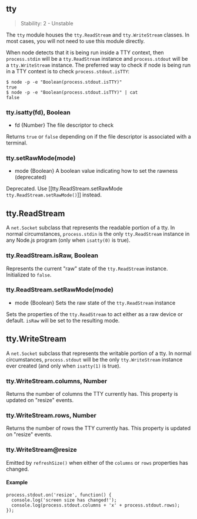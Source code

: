 ## tty

> Stability: 2 - Unstable
    
The `tty` module houses the `tty.ReadStream` and `tty.WriteStream` classes. In
most cases, you will not need to use this module directly.

When node detects that it is being run inside a TTY context, then `process.stdin`
will be a `tty.ReadStream` instance and `process.stdout` will be
a `tty.WriteStream` instance. The preferred way to check if node is being run in
a TTY context is to check `process.stdout.isTTY`:

    $ node -p -e "Boolean(process.stdout.isTTY)"
    true
    $ node -p -e "Boolean(process.stdout.isTTY)" | cat
    false


### tty.isatty(fd), Boolean
- fd {Number}   The file descriptor to check

Returns `true` or `false` depending on if the file descriptor is associated with
a terminal.

### tty.setRawMode(mode)
- mode {Boolean}  A boolean value indicating how to set the rawness
(deprecated)

Deprecated. Use [[tty.ReadStream.setRawMode `tty.ReadStream.setRawMode()`]] 
instead.

## tty.ReadStream

A `net.Socket` subclass that represents the readable portion of a tty. In normal
circumstances, `process.stdin` is the only `tty.ReadStream` instance in any
Node.js program (only when `isatty(0)` is true).

### tty.ReadStream.isRaw, Boolean

Represents the current "raw" state of the `tty.ReadStream` instance. Initialized
to `false`.

### tty.ReadStream.setRawMode(mode)
- mode {Boolean} Sets the raw state of the `tty.ReadStream` instance

Sets the properties of the `tty.ReadStream` to act either as a raw device or 
default. `isRaw` will be set to the resulting mode.


## tty.WriteStream

A `net.Socket` subclass that represents the writable portion of a tty. In normal
circumstances, `process.stdout` will be the only `tty.WriteStream` instance
ever created (and only when `isatty(1)` is true).

### tty.WriteStream.columns, Number

Returns the number of columns the TTY currently has. This property is updated on
"resize" events.

### tty.WriteStream.rows, Number

Returns the number  of rows the TTY currently has. This property is updated on 
"resize" events.

### tty.WriteStream@resize

Emitted by `refreshSize()` when either of the `columns` or `rows` properties
has changed.

#### Example

    process.stdout.on('resize', function() {
      console.log('screen size has changed!');
      console.log(process.stdout.columns + 'x' + process.stdout.rows);
    });
